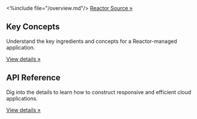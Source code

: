 <div class="hero-unit">
  <%include file="/overview.md"/>
  <a class="btn btn-primary btn-large" href="https://github.com/gridcentric/reactor-core">Reactor Source &raquo;</a></p>
</div>
<div class="row-fluid">
  <div class="span4">
    <h2>Key Concepts</h2>
    <p>Understand the key ingredients and concepts for a Reactor-managed application.</p>
    <p><a class="btn" href="concepts">View details &raquo;</a></p>
  </div><!--/span--
  <div class="span4">
    <h2>User Guide</h2>
    <p>Get guidance on how to architect and configure a Reactor-managed application.</p>
    <p><a class="btn" href="user-guide">View details &raquo;</a></p>
  </div><!--/span-->
  <div class="span4">
    <h2>API Reference</h2>
    <p>Dig into the details to learn how to construct responsive and efficient cloud applications.</p>
    <p><a class="btn" href="api-reference">View details &raquo;</a></p>
  </div><!--/span-->
</div><!--/row-->

